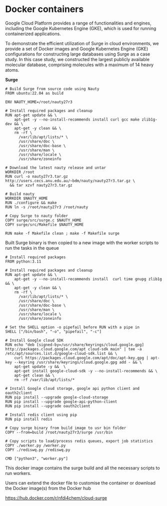 # Docker containers

Google Cloud Platform provides a range of functionalities and engines, including the Google Kubernetes Engine (GKE), which is used for running containerized applications.

To demonstrate the efficient utilization of Surge in cloud environments, we provide a set of Docker images and Google Kubernetes Engine (GKE) configurations for constructing large databases using Surge as a case study. In this case study, we constructed the largest publicly available molecular database, comprising molecules with a maximum of 14 heavy atoms.

**Surge**

```
# Build Surge from source code using Nauty
FROM ubuntu:22.04 as build

ENV NAUTY_HOME=/root/nauty27r3

# Install required packages and cleanup
RUN apt-get update && \
    apt-get -y --no-install-recommends install curl gcc make zlib1g-dev && \
    apt-get -y clean && \
    rm -rf \
      /var/lib/apt/lists/* \
      /usr/share/doc \
      /usr/share/doc-base \
      /usr/share/man \
      /usr/share/locale \
      /usr/share/zoneinfo

# Download the latest nauty release and untar
WORKDIR /root
RUN curl -o nauty27r3.tar.gz http://users.cecs.anu.edu.au/~bdm/nauty/nauty27r3.tar.gz \
  && tar xzvf nauty27r3.tar.gz

# Build nauty
WORKDIR $NAUTY_HOME
RUN ./configure && make
RUN ln -s /root/nauty27r3 /root/nauty

# Copy Surge to nauty folder
COPY surge/src/surge.c $NAUTY_HOME
COPY surge/src/Makefile $NAUTY_HOME

RUN make -f Makefile clean ; make -f Makefile surge
```

Built Surge binary is then copied to a new image with the worker scripts to run the tasks in the queue

```
# Install required packages
FROM python:3.11

# Install required packages and cleanup
RUN apt-get update && \
    apt-get -y --no-install-recommends install  curl time gnupg zlib1g && \
    apt-get -y clean && \
    rm -rf \
      /var/lib/apt/lists/* \
      /usr/share/doc \
      /usr/share/doc-base \
      /usr/share/man \
      /usr/share/locale \
      /usr/share/zoneinfo

# Set the SHELL option -o pipefail before RUN with a pipe in
SHELL ["/bin/bash", "-o", "pipefail", "-c"]

# Install Google cloud SDK
RUN echo "deb [signed-by=/usr/share/keyrings/cloud.google.gpg] http://packages.cloud.google.com/apt cloud-sdk main" | tee -a /etc/apt/sources.list.d/google-cloud-sdk.list && \
    curl https://packages.cloud.google.com/apt/doc/apt-key.gpg | apt-key --keyring /usr/share/keyrings/cloud.google.gpg add - && \
    apt-get update -y &&  \
    apt-get install google-cloud-sdk -y --no-install-recommends && \
    apt-get clean && \
    rm -rf /var/lib/apt/lists/*
    
# Install Google cloud storage, google api python client and oauth2client
RUN pip install --upgrade google-cloud-storage
RUN pip install --upgrade google-api-python-client
RUN pip install --upgrade oauth2client

# Install redis client using pip
RUN pip install redis

# Copy surge binary from build image to usr bin folder
COPY --from=build /root/nauty27r3/surge /usr/bin

# Copy scripts to load/process redis queues, export job statistics
COPY ./worker.py /worker.py
COPY ./rediswq.py /rediswq.py

CMD ["python3", "worker.py"]
```

This docker image contains the surge build and all the necessary scripts to run workers.

Users can extend the docker file to customise the container or download the Docker image(s) from the Docker hub

https://hub.docker.com/r/nfdi4chem/cloud-surge